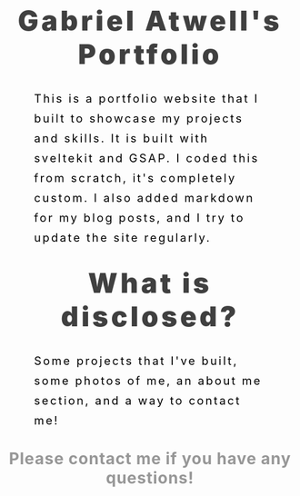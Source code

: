 <div style="text-align: center; margin-bottom: 2rem; font-size: 3rem; font-weight: 900; letter-spacing: 5px; color: rgba(0, 0, 0, .75);">
Gabriel Atwell's Portfolio
</div>

<div style="margin-left: 3rem; margin-right: 3rem; font-size: 1.25rem; line-height: 1.75; letter-spacing: 3px; color: rgb(0, 0, 0);">
This is a portfolio website that I built to showcase my projects and skills. It is built with sveltekit and GSAP. I coded this from scratch, it's completely custom. I also added markdown for my blog posts, and I try to update the site regularly.
</div>

<div style="text-align: center; margin-top: 2rem; margin-bottom: 2rem; font-size: 3rem; font-weight: 900; letter-spacing: 5px; color: rgba(0, 0, 0, .75);">
What is disclosed?
</div>

<div style="margin-left: 3rem; margin-right: 3rem; font-size: 1.25rem; line-height: 1.75; letter-spacing: 3px; color: rgb(0, 0, 0);">
Some projects that I've built, some photos of me, an about me section, and a way to contact me!
</div>

<div style="text-align: center; margin-top: 2rem; margin-bottom: 2rem; font-size: 1.75rem; font-weight: 700; letter-spacing: 1px; color: rgba(145, 145, 145, .95);">
Please contact me if you have any questions!
</div>
